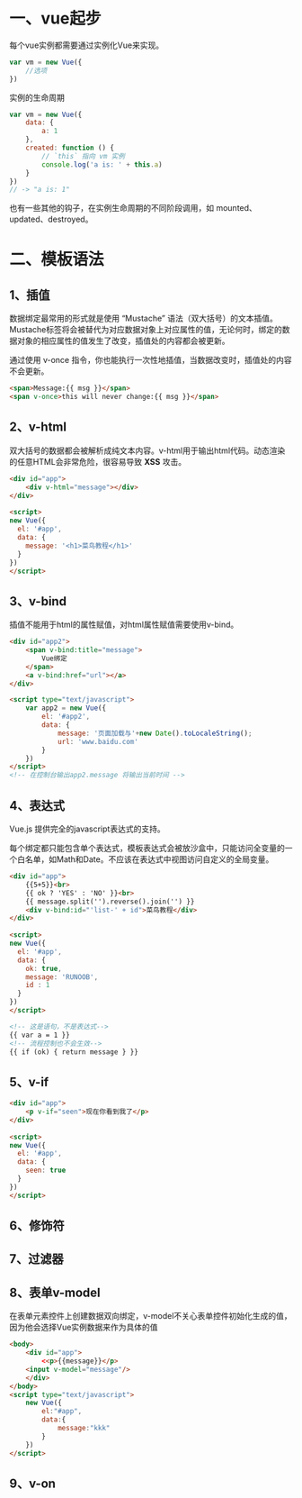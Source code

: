 # 一、vue起步

每个vue实例都需要通过实例化Vue来实现。

~~~js
var vm = new Vue({
    //选项
})
~~~

实例的生命周期

~~~javascript
var vm = new Vue({  
    data: {    
        a: 1  
    },  
    created: function () {    
        // `this` 指向 vm 实例   
        console.log('a is: ' + this.a)  
    }
})
// -> "a is: 1"
~~~

也有一些其他的钩子，在实例生命周期的不同阶段调用，如 mounted、updated、destroyed。

# 二、模板语法

## 1、插值

数据绑定最常用的形式就是使用 “Mustache” 语法（双大括号）的文本插值。Mustache标签将会被替代为对应数据对象上对应属性的值，无论何时，绑定的数据对象的相应属性的值发生了改变，插值处的内容都会被更新。

通过使用 v-once 指令，你也能执行一次性地插值，当数据改变时，插值处的内容不会更新。

~~~html
<span>Message:{{ msg }}</span>
<span v-once>this will never change:{{ msg }}</span>
~~~

## 2、v-html

双大括号的数据都会被解析成纯文本内容。v-html用于输出html代码。动态渲染的任意HTML会非常危险，很容易导致 **XSS** 攻击。

~~~html
<div id="app">
    <div v-html="message"></div>
</div>
    
<script>
new Vue({
  el: '#app',
  data: {
    message: '<h1>菜鸟教程</h1>'
  }
})
</script>
~~~

## 3、v-bind

插值不能用于html的属性赋值，对html属性赋值需要使用v-bind。

~~~html
<div id="app2">
    <span v-bind:title="message">
        Vue绑定
    </span>
    <a v-bind:href="url"></a>
</div>

<script type="text/javascript">
    var app2 = new Vue({
        el: '#app2',
        data: {
            message: '页面加载与'+new Date().toLocaleString();
    		url: 'www.baidu.com'
        }
    })
</script>
<!-- 在控制台输出app2.message 将输出当前时间 -->
~~~

## 4、表达式

Vue.js 提供完全的javascript表达式的支持。

每个绑定都只能包含单个表达式，模板表达式会被放沙盒中，只能访问全变量的一个白名单，如Math和Date。不应该在表达式中视图访问自定义的全局变量。

~~~html
<div id="app">
    {{5+5}}<br>
    {{ ok ? 'YES' : 'NO' }}<br>
    {{ message.split('').reverse().join('') }}
    <div v-bind:id="'list-' + id">菜鸟教程</div>
</div>
    
<script>
new Vue({
  el: '#app',
  data: {
    ok: true,
    message: 'RUNOOB',
    id : 1
  }
})
</script>

<!-- 这是语句，不是表达式-->
{{ var a = 1 }}
<!-- 流程控制也不会生效-->
{{ if (ok) { return message } }}
~~~

## 5、v-if



~~~html
<div id="app">
    <p v-if="seen">现在你看到我了</p>
</div>
    
<script>
new Vue({
  el: '#app',
  data: {
    seen: true
  }
})
</script>
~~~

## 6、修饰符

## 7、过滤器

## 8、表单v-model

在表单元素控件上创建数据双向绑定，v-model不关心表单控件初始化生成的值，因为他会选择Vue实例数据来作为具体的值

~~~html
<body>
    <div id="app">
        <<p>{{message}}</p>
    <input v-model="message"/>
    </div>
</body>
<script type="text/javascript">
    new Vue({
        el:"#app",
        data:{
            message:"kkk"
        }
    })
</script>
~~~

## 9、v-on